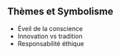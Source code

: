 ## Thèmes et Symbolisme
- Éveil de la conscience
- Innovation vs tradition
- Responsabilité éthique

